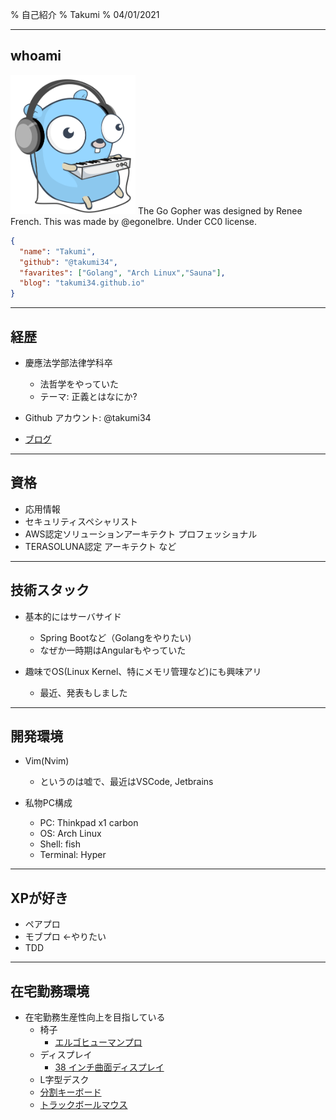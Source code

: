 % 自己紹介
% Takumi
% 04/01/2021

---

## whoami

<div class="license">
<img src="./images/gopher.svg" width="200px" title="@egonelbre"  sytle="margin: 0 auto; max-width:40%;">  
<span>The Go Gopher was designed by Renee French. This was made by @egonelbre.
Under CC0 license.</span>
</div>

```json
{
  "name": "Takumi",
  "github": "@takumi34",
  "favarites": ["Golang", "Arch Linux","Sauna"],
  "blog": "takumi34.github.io"
}
```

---

## 経歴

- 慶應法学部法律学科卒

  - 法哲学をやっていた
  - テーマ: 正義とはなにか?

- Github アカウント: @takumi34
- [ブログ](https://takumi34.github.io/)

---

## 資格
  - 応用情報
  - セキュリティスペシャリスト
  - AWS認定ソリューションアーキテクト プロフェッショナル
  - TERASOLUNA認定 アーキテクト など

---

## 技術スタック

- 基本的にはサーバサイド
  - Spring Bootなど（Golangをやりたい)
  - なぜか一時期はAngularもやっていた

- 趣味でOS(Linux Kernel、特にメモリ管理など)にも興味アリ
  - 最近、発表もしました

---

## 開発環境

- Vim(Nvim)
  - というのは嘘で、最近はVSCode, Jetbrains

- 私物PC構成
  - PC: Thinkpad x1 carbon
  - OS: Arch Linux
  - Shell: fish
  - Terminal: Hyper

---

## XPが好き

- ペアプロ
- モブプロ ←やりたい
- TDD

---

## 在宅勤務環境

- 在宅勤務生産性向上を目指している
  - 椅子
    - [エルゴヒューマンプロ](https://www.ergohuman.jp/product/ergohuman_pro_ottoman.php) 
  - ディスプレイ
    - [38 インチ曲面ディスプレイ](https://www.dell.com/ja-jp/shop/dell-%E3%83%87%E3%82%B8%E3%82%BF%E3%83%AB%E3%83%8F%E3%82%A4%E3%82%A8%E3%83%B3%E3%83%89%E3%82%B7%E3%83%AA%E3%83%BC%E3%82%BA-u3818dw-375%E3%82%A4%E3%83%B3%E3%83%81%E3%83%AF%E3%82%A4%E3%83%89%E6%9B%B2%E9%9D%A2%E3%83%A2%E3%83%8B%E3%82%BF%E3%83%BC/apd/210-amwr/%E3%83%A2%E3%83%8B%E3%82%BF%E3%83%BC-%E3%83%A2%E3%83%8B%E3%82%BF%E3%83%BC%E3%82%A2%E3%82%AF%E3%82%BB%E3%82%B5%E3%83%AA%E3%83%BC)
  - L字型デスク
  - [分割キーボード](https://archisite.co.jp/products/mistel/md650l-barocco/)
  - [トラックボールマウス](https://www.kensington.com/ja-jp/p/%E8%A3%BD%E5%93%81/%E3%82%B3%E3%83%B3%E3%83%88%E3%83%AD%E3%83%BC%E3%83%AB/%E3%83%88%E3%83%A9%E3%83%83%E3%82%AF%E3%83%9C%E3%83%BC%E3%83%AB/%E3%82%B9%E3%83%AA%E3%83%A0%E3%83%96%E3%83%AC%E3%83%BC%E3%83%89%E3%83%88%E3%83%A9%E3%83%83%E3%82%AF%E3%83%9C%E3%83%BC%E3%83%AB/)
